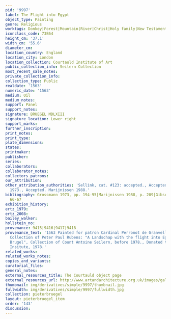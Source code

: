```yaml
---
pid: '9997'
label: The Flight into Egypt
object_type: Painting
genre: Religious
worktags: Donkey|Forest|Mountain|River|Christ|Holy family|New Testament|Virgin Mary|Landscape
iconclass_code: 73B64
height_cm: '37.1'
width_cm: '55.6'
diameter_cm:
location_country: England
location_city: London
location_collection: Courtauld Institute of Art
public_collection_info: Seilern Collection
most_recent_sale_notes:
private_collection_info:
collection_type: Public
realdate: '1563'
numeric_date: '1563'
medium: Oil
medium_notes:
support: Panel
support_notes:
signature: BRUEGEL MDLXIII
signature_location: Lower right
support_marks:
further_inscription:
print_notes:
print_type:
plate_dimensions:
states:
printmaker:
publisher:
series:
collaborators:
collaborator_notes:
collectors_patrons:
our_attribution:
other_attribution_authorities: 'Sellink, cat. #123: accepted., Accepted. Grossmann
  1973., Accepted. Marijnissen 1988.'
bibliography: Grossmann 1973, pp. 194-95|Marijnissen 1988, p. 209|Gibson 1989, pp.
  66-67
exhibition_history:
ertz_1979:
ertz_2008:
bailey_walker:
hollstein_no:
provenance: 9415|9416|9417|9418
provenance_text: '1563 Painted for patron Cardinal Perronot de Granvelle, 1640 Antwerp
  Collection of Peter Paul Rubens: "A Landschap with the flight into Egipt by old
  Brugel", Collection of Count Antoine Seilern, before 1978., Donated to Courtauld
  Insitute, 1978.'
related_works:
related_works_notes:
copies_and_variants:
curatorial_files:
general_notes:
external_resources_title: The Courtauld object page
external_resources_url: http://www.artandarchitecture.org.uk/images/gallery/6b06f360.html
thumbnail: img/derivatives/simple/9997/thumbnail.jpg
fullwidth: img/derivatives/simple/9997/fullwidth.jpg
collection: pieterbruegel
layout: pieterbruegel_item
order: '143'
discussion:
---
```

